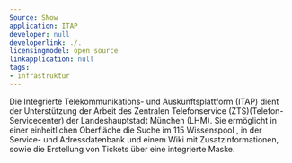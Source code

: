 ```yaml
---
Source: SNow
application: ITAP
developer: null
developerlink: ./.
licensingmodel: open source
linkapplication: null
tags:
- infrastruktur
---
```

Die Integrierte Telekommunikations- und Auskunftsplattform (ITAP) dient der Unterstützung der Arbeit des Zentralen Telefonservice (ZTS)(Telefon-Servicecenter) der Landeshauptstadt München (LHM). Sie ermöglicht in einer einheitlichen Oberfläche die Suche im 115 Wissenspool , in der Service- und Adressdatenbank und einem Wiki mit Zusatzinformationen, sowie die Erstellung von Tickets  über eine integrierte Maske.

